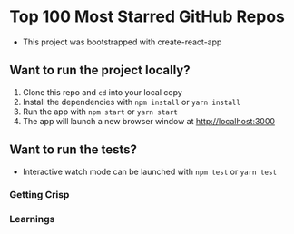 # Top 100 Most Starred GitHub Repos

- This project was bootstrapped with create-react-app

## Want to run the project locally?

1. Clone this repo and `cd` into your local copy
2. Install the dependencies with `npm install` or `yarn install`
3. Run the app with `npm start` or `yarn start`
4. The app will launch a new browser window at [http://localhost:3000](http://localhost:3000)

## Want to run the tests?

- Interactive watch mode can be launched with `npm test` or `yarn test`

### Getting Crisp

### Learnings
